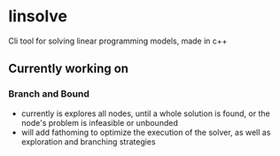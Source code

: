 # linsolve
Cli tool for solving linear programming models, made in c++

## Currently working on
### Branch and Bound
* currently is explores all nodes, until a whole solution is found, or the node's problem is infeasible or unbounded
* will add fathoming to optimize the execution of the solver, as well as exploration and branching strategies
